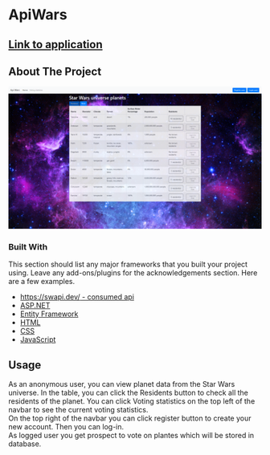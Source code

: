 # ApiWars
## [Link to application](https://api-wars.azurewebsites.net)

## About The Project

![image](apiwars/images/ApiWarsLayout.png)


### Built With
This section should list any major frameworks that you built your project using. Leave any add-ons/plugins for the acknowledgements section. Here are a few examples.
* [https://swapi.dev/ - consumed api](https://swapi.dev/) 
* [ASP.NET](https://dotnet.microsoft.com/apps/aspnet)
* [Entity Framework](https://docs.microsoft.com/en-us/ef/)
* [HTML](https://www.w3.org/html/)
* [CSS](https://www.w3.org/Style/CSS/Overview.en.html)
* [JavaScript](https://developer.mozilla.org/en-US/docs/Web/JavaScript)


## Usage

As an anonymous user, you can view planet data from the Star Wars universe. In the table, you can click the Residents button to check all the residents of the planet.
You can click Voting statistics on the top left of the navbar to see the current voting statistics.  
On the top right of the navbar you can click register button to create your new account. Then you can log-in.  
As logged user you get prospect to vote on plantes which will be stored in database.
